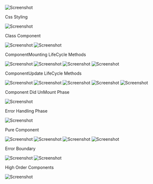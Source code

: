  ![Screenshot](index_as_key.png)

 Css Styling

 ![Screenshot](css_styling.png)

  Class Component

  ![Screenshot](lifecycle_of_class_components_part1.png)
  ![Screenshot](lifecycle_of_class_components_part2.png)

  ComponentMounting LifeCycle Methods

  ![Screenshot](constructor.png)
  ![Screenshot](getdervivedstatefromprops.png)
  ![Screenshot](render.png)
  ![Screenshot](componentdidmount.png)

  ComponentUpdate LifeCycle Methods

  ![Screenshot](update_getderivedstatefromprops.png)
  ![Screenshot](shouldcomponentupdate.png)
  ![Screenshot](update_render.png)
  ![Screenshot](getsnapshotbeforeupdate.png)
  ![Screenshot](update_componentdidmount.png)

  Component Did UnMount Phase

  ![Screenshot](componentdidunmount.png)

  Error Handling Phase

  ![Screenshot](error_handling.png)

  Pure Component

  ![Screenshot](difference_pure_vs_regular_comp.png)
  ![Screenshot](shallow_comparision.png)
  ![Screenshot](pure_component.png)
  ![Screenshot](purecomponent_summary.png)

  Error Boundary

  ![Screenshot](error_boundary.png)
  ![Screenshot](error_boundary_summary.png)

  High Order Components

  ![Screenshot](high_order_function_2.png)

  